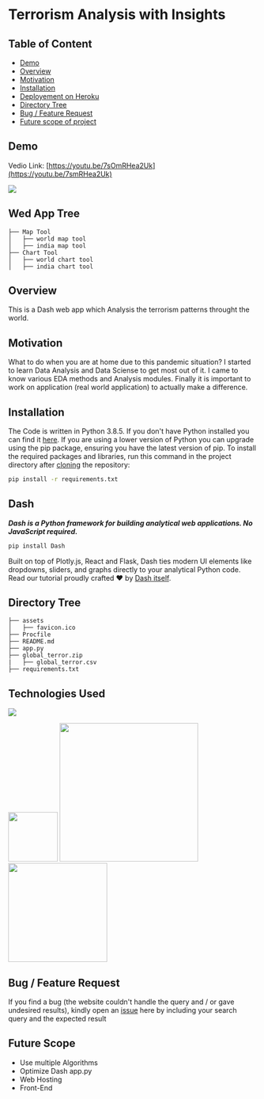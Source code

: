 # Terrorism Analysis with Insights
## Table of Content
  * [Demo](#demo)
  * [Overview](#overview)
  * [Motivation](#motivation)
  * [Installation](#installation)
  * [Deployement on Heroku](#deployement-on-heroku)
  * [Directory Tree](#directory-tree)
  * [Bug / Feature Request](#bug---feature-request)
  * [Future scope of project](#future-scope)


## Demo
Vedio Link: [https://youtu.be/7sOmRHea2Uk](https://youtu.be/7smRHea2Uk)

[![](https://i.imgur.com/Ei98Kdk.png?1)](https://youtu.be/7sORHea2Uk)
## Wed App Tree
```
├── Map Tool
│   ├── world map tool
│   ├── india map tool
├── Chart Tool
│   ├── world chart tool
│   ├── india chart tool

```


## Overview
This is a Dash web app which Analysis the terrorism patterns throught the world.

## Motivation
What to do when you are at home due to this pandemic situation? I started to learn Data Analysis and Data Sciense to get most out of it. I came to know various EDA methods and Analysis modules. Finally it is important to work on application (real world application) to actually make a difference.

## Installation
The Code is written in Python 3.8.5. If you don't have Python installed you can find it [here](https://www.python.org/downloads/). If you are using a lower version of Python you can upgrade using the pip package, ensuring you have the latest version of pip. To install the required packages and libraries, run this command in the project directory after [cloning](https://github.com/jyothiprakashpanaik/Terrorism-Analysis-with-Insights) the repository:
```bash
pip install -r requirements.txt
```

## Dash
***Dash is a Python framework for building analytical web applications. No JavaScript required.***
```bash
pip install Dash
```

Built on top of Plotly.js, React and Flask, Dash ties modern UI elements like dropdowns, sliders, and graphs directly to your analytical Python code. Read our tutorial proudly crafted ❤️ by [Dash itself](https://pypi.org/project/dash/).

## Directory Tree 
```
├── assets
│   ├── favicon.ico
├── Procfile
├── README.md
├── app.py
├── global_terror.zip
|   ├── global_terror.csv
├── requirements.txt
```

## Technologies Used

![](https://forthebadge.com/images/badges/made-with-python.svg)

[<img target="_blank" src="https://rapids.ai/assets/images/Plotly_Dash_logo.png" width=100>](https://plotly.com/dash/) [<img target="_blank" src="https://number1.co.za/wp-content/uploads/2017/10/gunicorn_logo-300x85.png" width=280>](https://gunicorn.org) [<img target="_blank" src="https://upload.wikimedia.org/wikipedia/commons/thumb/e/ed/Pandas_logo.svg/1200px-Pandas_logo.svg.png" width=200>](https://pandas.pydata.org/) 


## Bug / Feature Request

If you find a bug (the website couldn't handle the query and / or gave undesired results), kindly open an [issue](https://github.com/jyothiprakashpanaik/Terrorism-Analysis-with-Insights/issuess) here by including your search query and the expected result

## Future Scope

* Use multiple Algorithms
* Optimize Dash app.py
* Web Hosting
* Front-End 
